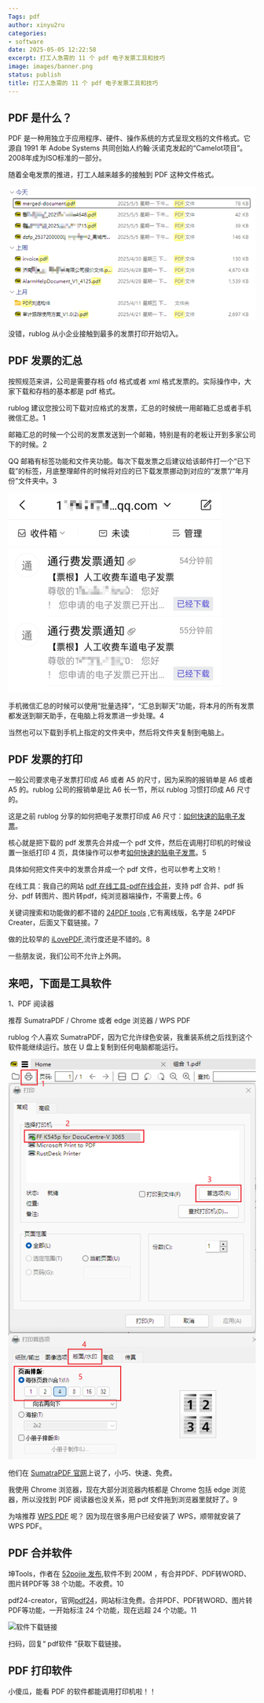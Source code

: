 ```yaml
---
Tags: pdf
author: xinyu2ru
categories:
- software
date: 2025-05-05 12:22:58
excerpt: 打工人急需的 11 个 pdf 电子发票工具和技巧
image: images/banner.png
status: publish
title: 打工人急需的 11 个 pdf 电子发票工具和技巧
---
```


## PDF  是什么？

PDF 是一种用独立于应用程序、硬件、操作系统的方式呈现文档的文件格式。它源自 1991 年 Adobe Systems 共同创始人约翰·沃诺克发起的“Camelot项目”。2008年成为ISO标准的一部分。

随着全电发票的推进，打工人越来越多的接触到 PDF 这种文件格式。

![越来越多的 pdf 文件](images/rxx0_2025-05-05_14-54-27.png)

没错，rublog 从小企业接触到最多的发票打印开始切入。

## PDF 发票的汇总

按照规范来讲，公司是需要存档 ofd 格式或者 xml 格式发票的。实际操作中，大家下载和存档的基本都是 pdf 格式。

rublog 建议您按公司下载对应格式的发票，汇总的时候统一用邮箱汇总或者手机微信汇总。1

邮箱汇总的时候一个公司的发票发送到一个邮箱，特别是有的老板让开到多家公司下的时候。2

QQ 邮箱有标签功能和文件夹功能。每次下载发票之后建议给该邮件打一个“已下载”的标签，月底整理邮件的时候将对应的已下载发票挪动到对应的“发票”/“年月份”文件夹中。3

![QQ 邮箱标签功能](images/rxx0_2025-05-05_14-50-18.png)

手机微信汇总的时候可以使用“批量选择”，“汇总到聊天”功能，将本月的所有发票都发送到聊天助手，在电脑上将发票进一步处理。4

当然也可以下载到手机上指定的文件夹中，然后将文件夹复制到电脑上。

## PDF 发票的打印

一般公司要求电子发票打印成 A6 或者 A5 的尺寸，因为采购的报销单是 A6 或者 A5 的。rublog 公司的报销单是比 A6 长一节，所以 rublog 习惯打印成 A6 尺寸的。

这是之前 rublog 分享的如何把电子发票打印成 A6 尺寸：[如何快速的贴电子发票](https://www.rxx0.com/software/ru-he-kuai-su-de-tie-dian-zi-fa-piao.html)。

核心就是把下载的 pdf 发票先合并成一个 pdf 文件，然后在调用打印机的时候设置一张纸打印 4 页，具体操作可以参考[如何快速的贴电子发票](https://www.rxx0.com/software/ru-he-kuai-su-de-tie-dian-zi-fa-piao.html)。5

具体如何把文件夹中的发票合并成一个 pdf 文件，也可以参考上文哟！

在线工具：我自己的网站 [pdf 在线工具-pdf在线合并](https://pdf.kefuxx.com/merge-pdf.html)，支持 pdf 合并、pdf 拆分、pdf 转图片、图片转pdf，纯浏览器端操作，不需要上传。6

关键词搜索和功能做的都不错的 [24PDF tools](https://tools.pdf24.org/zh/) ,它有离线版，名字是 24PDF Creater，后面又下载链接。7

做的比较早的 [iLovePDF](https://www.ilovepdf.com/zh-cn),流行度还是不错的。8

一些朋友说，我们公司不允许上外网。

## 来吧，下面是工具软件

1、PDF 阅读器

推荐 SumatraPDF / Chrome 或者 edge 浏览器 / WPS PDF

rublog 个人喜欢 SumatraPDF，因为它允许绿色安装，我重装系统之后找到这个软件能继续运行。放在 U 盘上复制到任何电脑都能运行。

![SumatraPDF调用打印机设置一张A4纸打印4张发票](images/rxx0_2025-05-05_15-20-54.png)

他们在 [SumatraPDF 官网](https://www.sumatrapdfreader.org/free-pdf-reader)上说了，小巧、快速、免费。

我使用 Chrome 浏览器，现在大部分浏览器内核都是 Chrome 包括 edge 浏览器，所以没找到 PDF 阅读器也没关系，把 pdf 文件拖到浏览器里就好了。9

为啥推荐 [WPS PDF](https://www.wps.cn/product/kingsoftpdf) 呢？ 因为现在很多用户已经安装了 WPS，顺带就安装了 WPS PDF。

## PDF 合并软件

坤Tools，作者在 [52pojie 发布](https://www.52pojie.cn/thread-1909757-1-1.html),软件不到 200M ，有合并PDF、PDF转WORD、图片转PDF等 38 个功能。不收费。10

pdf24-creator，官网[pdf24](https://tools.pdf24.org/zh/creator)，网站标注免费。合并PDF、PDF转WORD、图片转PDF等功能，一开始标注 24 个功能，现在远超 24 个功能。11

![软件下载链接](https://www.rxx0.com/wp-content/uploads/2023/02/1676388216-qrcode_for_gh_1f0f0df8e2bf_258.jpg)

扫码，回复“ pdf软件 ”获取下载链接。

## PDF 打印软件

小傻瓜，能看 PDF 的软件都能调用打印机啦！！
